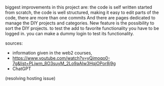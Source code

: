 biggest improvements in this project are: the code is self written started from scratch, the code is well structured, making it easy to edit parts of the code, there are more than one commits And
 there are pages dedicated to manage the DIY projects and categories.
New feature is the possibility to sort the DIY projects.
 to test the add to favorite functionality you have to be logged in. you can make a dummy login to test its functionality.

 sources:

 - information given in the web2 courses,
 - https://www.youtube.com/watch?v=yQimoqo0-7g&list=PLjwm_8O3suyM_2Lo9aAIw3HqjOPor8j9g
 - ChatGPT





 (resolving hosting issue)